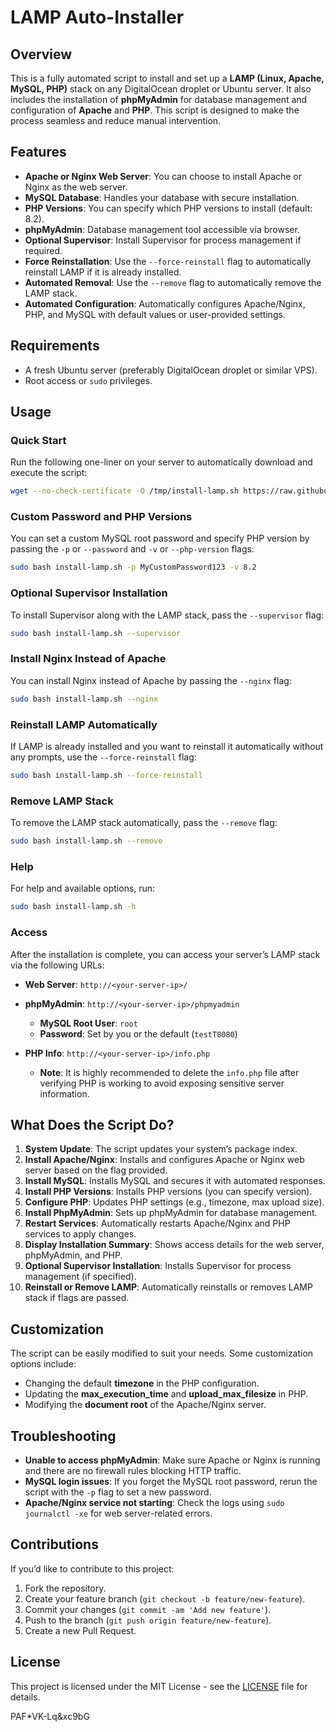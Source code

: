 
# LAMP Auto-Installer

## Overview

This is a fully automated script to install and set up a **LAMP (Linux, Apache, MySQL, PHP)** stack on any DigitalOcean droplet or Ubuntu server. It also includes the installation of **phpMyAdmin** for database management and configuration of **Apache** and **PHP**. This script is designed to make the process seamless and reduce manual intervention.

## Features

- **Apache or Nginx Web Server**: You can choose to install Apache or Nginx as the web server.
- **MySQL Database**: Handles your database with secure installation.
- **PHP Versions**: You can specify which PHP versions to install (default: 8.2).
- **phpMyAdmin**: Database management tool accessible via browser.
- **Optional Supervisor**: Install Supervisor for process management if required.
- **Force Reinstallation**: Use the `--force-reinstall` flag to automatically reinstall LAMP if it is already installed.
- **Automated Removal**: Use the `--remove` flag to automatically remove the LAMP stack.
- **Automated Configuration**: Automatically configures Apache/Nginx, PHP, and MySQL with default values or user-provided settings.

## Requirements

- A fresh Ubuntu server (preferably DigitalOcean droplet or similar VPS).
- Root access or `sudo` privileges.

## Usage

### Quick Start

Run the following one-liner on your server to automatically download and execute the script:

```bash
wget --no-check-certificate -O /tmp/install-lamp.sh https://raw.githubusercontent.com/rifrocket/LAMP-Auto-Installer/main/install-lamp.sh; sudo bash /tmp/install-lamp.sh
```

### Custom Password and PHP Versions

You can set a custom MySQL root password and specify PHP version by passing the `-p` or `--password` and `-v` or `--php-version` flags:

```bash
sudo bash install-lamp.sh -p MyCustomPassword123 -v 8.2
```

### Optional Supervisor Installation

To install Supervisor along with the LAMP stack, pass the `--supervisor` flag:

```bash
sudo bash install-lamp.sh --supervisor
```

### Install Nginx Instead of Apache

You can install Nginx instead of Apache by passing the `--nginx` flag:

```bash
sudo bash install-lamp.sh --nginx
```

### Reinstall LAMP Automatically

If LAMP is already installed and you want to reinstall it automatically without any prompts, use the `--force-reinstall` flag:

```bash
sudo bash install-lamp.sh --force-reinstall
```

### Remove LAMP Stack

To remove the LAMP stack automatically, pass the `--remove` flag:

```bash
sudo bash install-lamp.sh --remove
```

### Help

For help and available options, run:

```bash
sudo bash install-lamp.sh -h
```

### Access

After the installation is complete, you can access your server’s LAMP stack via the following URLs:

- **Web Server**: `http://<your-server-ip>/`
- **phpMyAdmin**: `http://<your-server-ip>/phpmyadmin`
  - **MySQL Root User**: `root`
  - **Password**: Set by you or the default (`testT8080`)

- **PHP Info**: `http://<your-server-ip>/info.php`
  - **Note**: It is highly recommended to delete the `info.php` file after verifying PHP is working to avoid exposing sensitive server information.

## What Does the Script Do?

1. **System Update**: The script updates your system’s package index.
2. **Install Apache/Nginx**: Installs and configures Apache or Nginx web server based on the flag provided.
3. **Install MySQL**: Installs MySQL and secures it with automated responses.
4. **Install PHP Versions**: Installs PHP versions (you can specify version).
5. **Configure PHP**: Updates PHP settings (e.g., timezone, max upload size).
6. **Install PhpMyAdmin**: Sets up phpMyAdmin for database management.
7. **Restart Services**: Automatically restarts Apache/Nginx and PHP services to apply changes.
8. **Display Installation Summary**: Shows access details for the web server, phpMyAdmin, and PHP.
9. **Optional Supervisor Installation**: Installs Supervisor for process management (if specified).
10. **Reinstall or Remove LAMP**: Automatically reinstalls or removes LAMP stack if flags are passed.

## Customization

The script can be easily modified to suit your needs. Some customization options include:

- Changing the default **timezone** in the PHP configuration.
- Updating the **max_execution_time** and **upload_max_filesize** in PHP.
- Modifying the **document root** of the Apache/Nginx server.

## Troubleshooting

- **Unable to access phpMyAdmin**: Make sure Apache or Nginx is running and there are no firewall rules blocking HTTP traffic.
- **MySQL login issues**: If you forget the MySQL root password, rerun the script with the `-p` flag to set a new password.
- **Apache/Nginx service not starting**: Check the logs using `sudo journalctl -xe` for web server-related errors.

## Contributions

If you’d like to contribute to this project:

1. Fork the repository.
2. Create your feature branch (`git checkout -b feature/new-feature`).
3. Commit your changes (`git commit -am 'Add new feature'`).
4. Push to the branch (`git push origin feature/new-feature`).
5. Create a new Pull Request.

## License

This project is licensed under the MIT License - see the [LICENSE](LICENSE) file for details.

PAF*VK-Lq&xc9bG